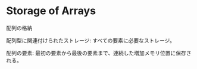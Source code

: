 # Storage of Arrays
配列の格納

配列型に関連付けられたストレージ:
すべての要素に必要なストレージ。

配列の要素:
最初の要素から最後の要素まで、連続した増加メモリ位置に保存される。

